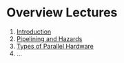 # Overview Lectures

1. [Introduction](https://docs.google.com/a/auca.kg/presentation/d/19rVC9sVYECBggRl_3cu4b08gevXaNlpX3Nrp2AJUc28)
2. [Pipelining and Hazards](https://docs.google.com/presentation/d/1zBTluKaEEEmIJFxN9ErnXH93Fl18ssN58xKBOZZLldA)
3. [Types of Parallel Hardware](https://docs.google.com/presentation/d/1Z2E3t0tI0w-mU_7m5U_C_-d0loVVaLbvT2n0Tvvogyw)
4. ...
